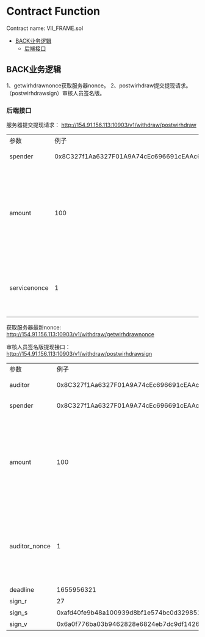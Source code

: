 # Contract Function
Contract name: VII_FRAME.sol
* [BACK业务逻辑](#BACK业务逻辑)
    * [后端接口](#后端接口)

## BACK业务逻辑
1、getwirhdrawnonce获取服务器nonce。
2、postwirhdraw提交提现请求。
（postwirhdrawsign）审核人员签名版。
### 后端接口
服务器提交提现请求：
http://154.91.156.113:10903/v1/withdraw/postwirhdraw

|       |       |       |
|   -------------   |   -------------   |   -------------   |
| 参数  | 例子  | 说明  |
| spender | 0x8C327f1Aa6327F01A9A74cEc696691cEAAc680e2  | 收款地址  |
| amount  | 100 | 收款数量，需要传原值，如果传1个币，精度为18，则要传10**18 |
| servicenonce  | 1 | 提交序号，预防重复提交或者是其他问题  |

获取服务器最新nonce:
http://154.91.156.113:10903/v1/withdraw/getwirhdrawnonce


审核人员签名版提现接口：
http://154.91.156.113:10903/v1/withdraw/postwirhdrawsign

|       |       |       |
|   -------------   |   -------------   |   -------------   |
| 参数  | 例子  | 说明  |
| auditor | 0x8C327f1Aa6327F01A9A74cEc696691cEAAc680e2  | 审核人员地址  |
| spender | 0x8C327f1Aa6327F01A9A74cEc696691cEAAc680e2  | 收款地址  |
| amount  | 100 | 收款数量，需要传原值，如果传1个币，精度为18，则要传10**18 |
| auditor_nonce  | 1 | 审核人员审核序号，预防重复提交或者是其他问题  |
| deadline  | 1655956321  | 时间戳  |
| sign_r  | 27 | 签名的r  |
| sign_s  | 0xafd40fe9b48a100939d8bf1e574bc0d329851e18a6b3d72618e55eacb5bcebb8  | 签名的s |
| sign_v  | 0x6a0f776ba03b9462828e6824eb7dc9df1426ea376b5f2d3ee2473bcb53718e33  | 签名的v |

